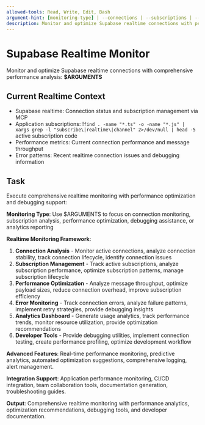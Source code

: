 ```yaml
---
allowed-tools: Read, Write, Edit, Bash
argument-hint: [monitoring-type] | --connections | --subscriptions | --performance | --debug | --analytics
description: Monitor and optimize Supabase realtime connections with performance analysis and debugging
---
```


# Supabase Realtime Monitor

Monitor and optimize Supabase realtime connections with comprehensive performance analysis: **$ARGUMENTS**

## Current Realtime Context

- Supabase realtime: Connection status and subscription management via MCP
- Application subscriptions: !`find . -name "*.ts" -o -name "*.js" | xargs grep -l "subscribe\|realtime\|channel" 2>/dev/null | head -5` active subscription code
- Performance metrics: Current connection performance and message throughput
- Error patterns: Recent realtime connection issues and debugging information

## Task

Execute comprehensive realtime monitoring with performance optimization and debugging support:

**Monitoring Type**: Use $ARGUMENTS to focus on connection monitoring, subscription analysis, performance optimization, debugging assistance, or analytics reporting

**Realtime Monitoring Framework**:
1. **Connection Analysis** - Monitor active connections, analyze connection stability, track connection lifecycle, identify connection issues
2. **Subscription Management** - Track active subscriptions, analyze subscription performance, optimize subscription patterns, manage subscription lifecycle
3. **Performance Optimization** - Analyze message throughput, optimize payload sizes, reduce connection overhead, improve subscription efficiency
4. **Error Monitoring** - Track connection errors, analyze failure patterns, implement retry strategies, provide debugging insights
5. **Analytics Dashboard** - Generate usage analytics, track performance trends, monitor resource utilization, provide optimization recommendations
6. **Developer Tools** - Provide debugging utilities, implement connection testing, create performance profiling, optimize development workflow

**Advanced Features**: Real-time performance monitoring, predictive analytics, automated optimization suggestions, comprehensive logging, alert management.

**Integration Support**: Application performance monitoring, CI/CD integration, team collaboration tools, documentation generation, troubleshooting guides.

**Output**: Comprehensive realtime monitoring with performance analytics, optimization recommendations, debugging tools, and developer documentation.